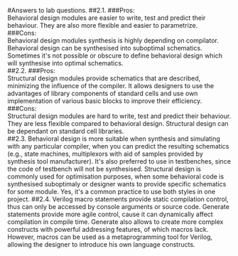 #Answers to lab questions.
##2.1.
###Pros:<br> Behavioral design modules are easier to write, test and predict their behaviour. They are also more flexible and easier to parametrize. <br>
###Cons:<br> Behavioral design modules synthesis is highly depending on compilator. Behavioral design can be synthesised into suboptimal schematics. Sometimes it's not possible or obscure to define behavioral design which will synthesise into optimal schematics.<br>
##2.2.
###Pros:<br> Structural design modules provide schematics that are described, minimizing the influence of the compiler. It allows designers to use the advantages of library components of standard cells and use own implementation of various basic blocks to improve their efficiency.<br>
###Cons:<br> Structural design modules are hard to write, test and predict their behaviour. They are less flexible compared to behavioral design. Structural design can be dependant on standard cell libraries.<br>
##2.3. Behavioral design is more suitable when synthesis and simulating with any particular compiler, when you can predict the resulting schematics (e.g., state machines, multiplexors with aid of samples provided by synthesis tool manufacturer). It's also preferred to use in testbenches, since the code of testbench will not be synthesised. Structural design is commonly used for optimisation purposes, when some behavioral code is synthesised suboptimaly or designer wants to provide specific schematics for some module. Yes, it's a common practice to use both styles in one project. 
##2.4. Verilog macro statements provide static compilation control, thus can only be accessed by console arguments or source code. Generate statements provide more agile control, cause it can dynamically affect compilation in compile time. Generate also allows to create more complex constructs with powerful addressing features, of which macros lack. However, macros can be used as a metaprogramming tool for Verilog, allowing the designer to introduce his own language constructs.
